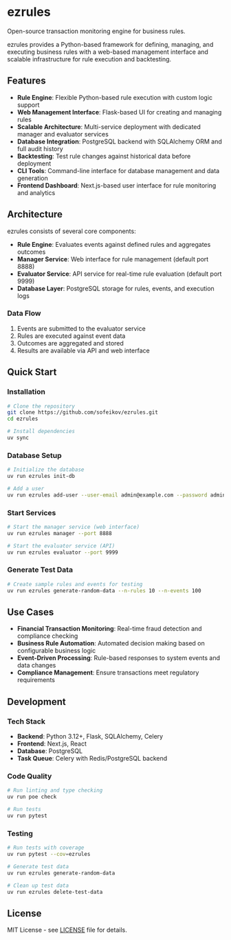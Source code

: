 # ezrules

Open-source transaction monitoring engine for business rules.

ezrules provides a Python-based framework for defining, managing, and executing business rules with a web-based management interface and scalable infrastructure for rule execution and backtesting.

## Features

- **Rule Engine**: Flexible Python-based rule execution with custom logic support
- **Web Management Interface**: Flask-based UI for creating and managing rules
- **Scalable Architecture**: Multi-service deployment with dedicated manager and evaluator services
- **Database Integration**: PostgreSQL backend with SQLAlchemy ORM and full audit history
- **Backtesting**: Test rule changes against historical data before deployment
- **CLI Tools**: Command-line interface for database management and data generation
- **Frontend Dashboard**: Next.js-based user interface for rule monitoring and analytics

## Architecture

ezrules consists of several core components:

- **Rule Engine**: Evaluates events against defined rules and aggregates outcomes
- **Manager Service**: Web interface for rule management (default port 8888)
- **Evaluator Service**: API service for real-time rule evaluation (default port 9999)
- **Database Layer**: PostgreSQL storage for rules, events, and execution logs

### Data Flow

1. Events are submitted to the evaluator service
2. Rules are executed against event data
3. Outcomes are aggregated and stored
4. Results are available via API and web interface

## Quick Start

### Installation

```bash
# Clone the repository
git clone https://github.com/sofeikov/ezrules.git
cd ezrules

# Install dependencies
uv sync
```

### Database Setup

```bash
# Initialize the database
uv run ezrules init-db

# Add a user
uv run ezrules add-user --user-email admin@example.com --password admin
```

### Start Services

```bash
# Start the manager service (web interface)
uv run ezrules manager --port 8888

# Start the evaluator service (API)
uv run ezrules evaluator --port 9999
```

### Generate Test Data

```bash
# Create sample rules and events for testing
uv run ezrules generate-random-data --n-rules 10 --n-events 100
```

## Use Cases

- **Financial Transaction Monitoring**: Real-time fraud detection and compliance checking
- **Business Rule Automation**: Automated decision making based on configurable business logic
- **Event-Driven Processing**: Rule-based responses to system events and data changes
- **Compliance Management**: Ensure transactions meet regulatory requirements

## Development

### Tech Stack

- **Backend**: Python 3.12+, Flask, SQLAlchemy, Celery
- **Frontend**: Next.js, React
- **Database**: PostgreSQL
- **Task Queue**: Celery with Redis/PostgreSQL backend

### Code Quality

```bash
# Run linting and type checking
uv run poe check

# Run tests
uv run pytest
```

### Testing

```bash
# Run tests with coverage
uv run pytest --cov=ezrules

# Generate test data
uv run ezrules generate-random-data

# Clean up test data
uv run ezrules delete-test-data
```

## License

MIT License - see [LICENSE](LICENSE) file for details.
